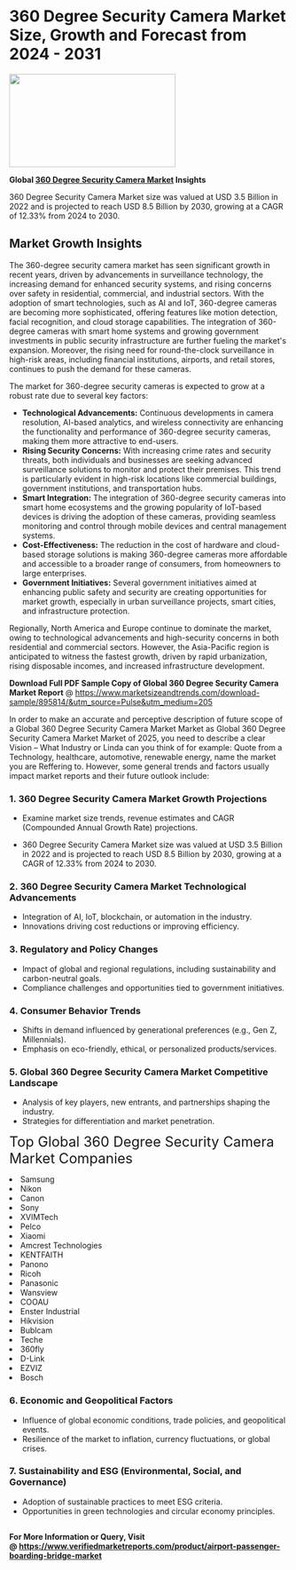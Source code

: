 <H1>360 Degree Security Camera Market Size, Growth and Forecast from 2024 - 2031</H1><img class="aligncenter size-medium wp-image-584254" src="https://thirdeyenews.in/wp-content/uploads/2024/09/Global-Market-Research-300x168.jpeg" alt="" width="300" height="168" /><p><strong>Global&nbsp;<a href="https://www.marketsizeandtrends.com/download-sample/895814/&amp;utm_source=Pulse&amp;utm_medium=205">360 Degree Security Camera Market</a> Insights</strong></p><p>360 Degree Security Camera Market size was valued at USD 3.5 Billion in 2022 and is projected to reach USD 8.5 Billion by 2030, growing at a CAGR of 12.33% from 2024 to 2030.</p><p><h2>Market Growth Insights</h2> <p>The 360-degree security camera market has seen significant growth in recent years, driven by advancements in surveillance technology, the increasing demand for enhanced security systems, and rising concerns over safety in residential, commercial, and industrial sectors. With the adoption of smart technologies, such as AI and IoT, 360-degree cameras are becoming more sophisticated, offering features like motion detection, facial recognition, and cloud storage capabilities. The integration of 360-degree cameras with smart home systems and growing government investments in public security infrastructure are further fueling the market's expansion. Moreover, the rising need for round-the-clock surveillance in high-risk areas, including financial institutions, airports, and retail stores, continues to push the demand for these cameras. </p> <p>The market for 360-degree security cameras is expected to grow at a robust rate due to several key factors: <ul> <li><strong>Technological Advancements:</strong> Continuous developments in camera resolution, AI-based analytics, and wireless connectivity are enhancing the functionality and performance of 360-degree security cameras, making them more attractive to end-users.</li> <li><strong>Rising Security Concerns:</strong> With increasing crime rates and security threats, both individuals and businesses are seeking advanced surveillance solutions to monitor and protect their premises. This trend is particularly evident in high-risk locations like commercial buildings, government institutions, and transportation hubs.</li> <li><strong>Smart Integration:</strong> The integration of 360-degree security cameras into smart home ecosystems and the growing popularity of IoT-based devices is driving the adoption of these cameras, providing seamless monitoring and control through mobile devices and central management systems.</li> <li><strong>Cost-Effectiveness:</strong> The reduction in the cost of hardware and cloud-based storage solutions is making 360-degree cameras more affordable and accessible to a broader range of consumers, from homeowners to large enterprises.</li> <li><strong>Government Initiatives:</strong> Several government initiatives aimed at enhancing public safety and security are creating opportunities for market growth, especially in urban surveillance projects, smart cities, and infrastructure protection.</li> </ul> <p>Regionally, North America and Europe continue to dominate the market, owing to technological advancements and high-security concerns in both residential and commercial sectors. However, the Asia-Pacific region is anticipated to witness the fastest growth, driven by rapid urbanization, rising disposable incomes, and increased infrastructure development. </p><p><span class=""><strong>Download Full PDF Sample Copy of Global 360 Degree Security Camera Market Report</strong> @ <a href="https://www.marketsizeandtrends.com/download-sample/895814/&amp;utm_source=Pulse&amp;utm_medium=205" target="_blank">https://www.marketsizeandtrends.com/download-sample/895814/&amp;utm_source=Pulse&amp;utm_medium=205</a></span></p><p>In order to make an accurate and perceptive description of future scope of a Global&nbsp;360 Degree Security Camera Market Market as Global&nbsp;360 Degree Security Camera Market Market of 2025, you need to describe a clear Vision &ndash; What Industry or Linda can you think of for example: Quote from a Technology, healthcare, automotive, renewable energy, name the market you are Reffering to. However, some general trends and factors usually impact market reports and their future outlook include:</p><h3>1.&nbsp;<strong>360 Degree Security Camera Market Growth Projections</strong></h3><ul><li>Examine market size trends, revenue estimates and CAGR (Compounded Annual Growth Rate) projections.</li><li><p>360 Degree Security Camera Market size was valued at USD 3.5 Billion in 2022 and is projected to reach USD 8.5 Billion by 2030, growing at a CAGR of 12.33% from 2024 to 2030.</p></li></ul><h3>2.&nbsp;<strong>360 Degree Security Camera Market Technological Advancements</strong></h3><ul><li>Integration of AI, IoT, blockchain, or automation in the industry.</li><li>Innovations driving cost reductions or improving efficiency.</li></ul><h3>3.&nbsp;<strong>Regulatory and Policy Changes</strong></h3><ul><li>Impact of global and regional regulations, including sustainability and carbon-neutral goals.</li><li>Compliance challenges and opportunities tied to government initiatives.</li></ul><h3>4.&nbsp;<strong>Consumer Behavior Trends</strong></h3><ul><li>Shifts in demand influenced by generational preferences (e.g., Gen Z, Millennials).</li><li>Emphasis on eco-friendly, ethical, or personalized products/services.</li></ul><h3>5.&nbsp;<strong>Global 360 Degree Security Camera Market Competitive Landscape</strong></h3><ul><li>Analysis of key players, new entrants, and partnerships shaping the industry.</li><li>Strategies for differentiation and market penetration.</li></ul><p data-pm-slice="1 1 []"><span style="color: inherit; font-family: inherit; font-size: 25px;">Top Global 360 Degree Security Camera Market Companies</span></p><div class="" data-test-id=""><p><li>Samsung</li><li> Nikon</li><li> Canon</li><li> Sony</li><li> XVIMTech</li><li> Pelco</li><li> Xiaomi</li><li> Amcrest Technologies</li><li> KENTFAITH</li><li> Panono</li><li> Ricoh</li><li> Panasonic</li><li> Wansview</li><li> COOAU</li><li> Enster Industrial</li><li> Hikvision</li><li> Bublcam</li><li> Teche</li><li> 360fly</li><li> D-Link</li><li> EZVIZ</li><li> Bosch</li></p></div><h3>6.&nbsp;<strong>Economic and Geopolitical Factors</strong></h3><ul><li>Influence of global economic conditions, trade policies, and geopolitical events.</li><li>Resilience of the market to inflation, currency fluctuations, or global crises.</li></ul><h3>7.&nbsp;<strong>Sustainability and ESG (Environmental, Social, and Governance)</strong></h3><ul><li>Adoption of sustainable practices to meet ESG criteria.</li><li>Opportunities in green technologies and circular economy principles.</li></ul><h2><strong style="font-size: 14px;">For More Information or Query, Visit @&nbsp;</strong><a style="background-color: #ffffff; font-size: 14px;" href="https://www.marketsizeandtrends.com/report/360-degree-security-camera-market/" target="_blank">https://www.verifiedmarketreports.com/product/airport-passenger-boarding-bridge-market</a></h2>
